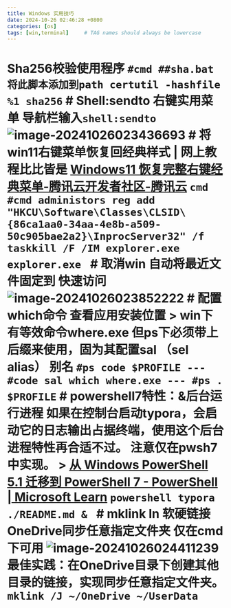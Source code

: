 ```yaml
---
title: Windows 实用技巧
date: 2024-10-26 02:46:28 +0800
categories: [os]
tags: [win,terminal]     # TAG names should always be lowercase
---
```

# Sha256校验使用程序  ``` #cmd ##sha.bat 将此脚本添加到path certutil -hashfile %1 sha256 ```  # Shell:sendto 右键实用菜单  导航栏输入`shell:sendto`  ![image-20241026023436693](https://ali-oss-yceachan.oss-cn-chengdu.aliyuncs.com/img-bed-typora/202410260234763.png)  # 将win11右键菜单恢复回经典样式  | 网上教程比比皆是  [Windows11 恢复完整右键经典菜单-腾讯云开发者社区-腾讯云](https://cloud.tencent.com/developer/article/2187050)  ```cmd #cmd administors reg add "HKCU\Software\Classes\CLSID\{86ca1aa0-34aa-4e8b-a509-50c905bae2a2}\InprocServer32" /f taskkill /F /IM explorer.exe explorer.exe ```  # 取消win 自动将最近文件固定到 快速访问  ![image-20241026023852222](https://ali-oss-yceachan.oss-cn-chengdu.aliyuncs.com/img-bed-typora/202410260238293.png)  # 配置 which命令 查看应用安装位置  > win下有等效命令where.exe 但ps下必须带上后缀来使用，固为其配置sal （sel alias） 别名  ``` #ps code $PROFILE --- #code sal which where.exe --- #ps . $PROFILE ```  # powershell7特性：&后台运行进程  如果在控制台启动typora，会启动它的日志输出占据终端，使用这个后台进程特性再合适不过。  注意仅在pwsh7中实现。  >  [从 Windows PowerShell 5.1 迁移到 PowerShell 7 - PowerShell | Microsoft Learn](https://learn.microsoft.com/zh-cn/powershell/scripting/whats-new/migrating-from-windows-powershell-51-to-powershell-7?view=powershell-7.4)  ```powershell typora ./README.md & ```  # mklink ln 软硬链接 OneDrive同步任意指定文件夹  仅在cmd下可用  ![image-20241026024411239](https://ali-oss-yceachan.oss-cn-chengdu.aliyuncs.com/img-bed-typora/202410260244290.png)  最佳实践：在OneDrive目录下创建其他目录的链接，实现同步任意指定文件夹。  ``` mklink /J ~/OneDrive ~/UserData ```   

